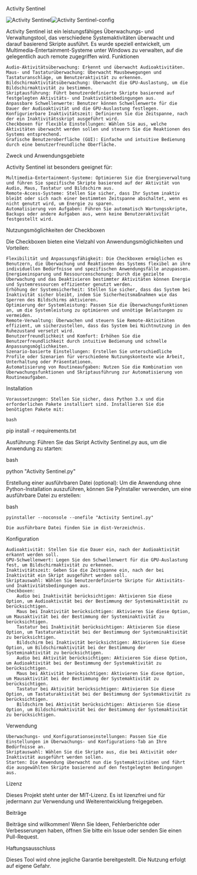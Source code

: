 Activity Sentinel

![Activity Sentinel](https://github.com/user-attachments/assets/564472d3-c441-4945-968e-2ae85c5fff50)![Activity Sentinel-config](https://github.com/user-attachments/assets/667ac42b-c59e-4ed4-8d94-dc6aa740aed6)

Activity Sentinel ist ein leistungsfähiges Überwachungs- und Verwaltungstool, das verschiedene Systemaktivitäten überwacht und darauf basierend Skripte ausführt. Es wurde speziell entwickelt, um Multimedia-Entertainment-Systeme unter Windows zu verwalten, auf die gelegentlich auch remote zugegriffen wird.
Funktionen

    Audio-Aktivitätsüberwachung: Erkennt und überwacht Audioaktivitäten.
    Maus- und Tastaturüberwachung: Überwacht Mausbewegungen und Tastaturanschläge, um Benutzeraktivität zu erkennen.
    Bildschirmaktivitätsüberwachung: Überwacht die GPU-Auslastung, um die Bildschirmaktivität zu bestimmen.
    Skriptausführung: Führt benutzerdefinierte Skripte basierend auf festgelegten Aktivitäts- und Inaktivitätsbedingungen aus.
    Anpassbare Schwellenwerte: Benutzer können Schwellenwerte für die Dauer der Audioaktivität und die GPU-Auslastung festlegen.
    Konfigurierbare Inaktivitätszeit: Definieren Sie die Zeitspanne, nach der ein Inaktivitätsskript ausgeführt wird.
    Checkboxen für flexible Einstellungen: Wählen Sie aus, welche Aktivitäten überwacht werden sollen und steuern Sie die Reaktionen des Systems entsprechend.
    Grafische Benutzeroberfläche (GUI): Einfache und intuitive Bedienung durch eine benutzerfreundliche Oberfläche.

Zweck und Anwendungsgebiete

Activity Sentinel ist besonders geeignet für:

    Multimedia-Entertainment-Systeme: Optimieren Sie die Energieverwaltung und führen Sie spezifische Skripte basierend auf der Aktivität von Audio, Maus, Tastatur und Bildschirm aus.
    Remote-Access-Systeme: Stellen Sie sicher, dass Ihr System inaktiv bleibt oder sich nach einer bestimmten Zeitspanne abschaltet, wenn es nicht genutzt wird, um Energie zu sparen.
    Automatisierung von Aufgaben: Führen Sie automatisch Wartungsskripte, Backups oder andere Aufgaben aus, wenn keine Benutzeraktivität festgestellt wird.

Nutzungsmöglichkeiten der Checkboxen

Die Checkboxen bieten eine Vielzahl von Anwendungsmöglichkeiten und Vorteilen:

    Flexibilität und Anpassungsfähigkeit: Die Checkboxen ermöglichen es Benutzern, die Überwachung und Reaktionen des Systems flexibel an ihre individuellen Bedürfnisse und spezifischen Anwendungsfälle anzupassen.
    Energieeinsparung und Ressourcenschonung: Durch die gezielte Überwachung und das Deaktivieren bestimmter Aktivitäten können Energie und Systemressourcen effizienter genutzt werden.
    Erhöhung der Systemsicherheit: Stellen Sie sicher, dass das System bei Inaktivität sicher bleibt, indem Sie Sicherheitsmaßnahmen wie das Sperren des Bildschirms aktivieren.
    Optimierung der Systemleistung: Passen Sie die Überwachungsfunktionen an, um die Systemleistung zu optimieren und unnötige Belastungen zu vermeiden.
    Remote-Verwaltung: Überwachen und steuern Sie Remote-Aktivitäten effizient, um sicherzustellen, dass das System bei Nichtnutzung in den Ruhezustand versetzt wird.
    Benutzerfreundlichkeit und Komfort: Erhöhen Sie die Benutzerfreundlichkeit durch intuitive Bedienung und schnelle Anpassungsmöglichkeiten.
    Szenario-basierte Einstellungen: Erstellen Sie unterschiedliche Profile oder Szenarien für verschiedene Nutzungskontexte wie Arbeit, Unterhaltung oder Präsentationen.
    Automatisierung von Routineaufgaben: Nutzen Sie die Kombination von Überwachungsfunktionen und Skriptausführung zur Automatisierung von Routineaufgaben.

Installation

    Voraussetzungen: Stellen Sie sicher, dass Python 3.x und die erforderlichen Pakete installiert sind. Installieren Sie die benötigten Pakete mit:

    bash

pip install -r requirements.txt

Ausführung: Führen Sie das Skript Activity Sentinel.py aus, um die Anwendung zu starten:

bash

python "Activity Sentinel.py"

Erstellung einer ausführbaren Datei (optional): Um die Anwendung ohne Python-Installation auszuführen, können Sie PyInstaller verwenden, um eine ausführbare Datei zu erstellen:

bash

    pyinstaller --noconsole --onefile "Activity Sentinel.py"

    Die ausführbare Datei finden Sie im dist-Verzeichnis.

Konfiguration

    Audioaktivität: Stellen Sie die Dauer ein, nach der Audioaktivität erkannt werden soll.
    GPU-Schwellenwert: Legen Sie den Schwellenwert für die GPU-Auslastung fest, um Bildschirmaktivität zu erkennen.
    Inaktivitätszeit: Geben Sie die Zeitspanne ein, nach der bei Inaktivität ein Skript ausgeführt werden soll.
    Skriptauswahl: Wählen Sie benutzerdefinierte Skripte für Aktivitäts- und Inaktivitätsbedingungen aus.
    Checkboxen:
        Audio bei Inaktivität berücksichtigen: Aktivieren Sie diese Option, um Audioaktivität bei der Bestimmung der Systeminaktivität zu berücksichtigen.
        Maus bei Inaktivität berücksichtigen: Aktivieren Sie diese Option, um Mausaktivität bei der Bestimmung der Systeminaktivität zu berücksichtigen.
        Tastatur bei Inaktivität berücksichtigen: Aktivieren Sie diese Option, um Tastaturaktivität bei der Bestimmung der Systeminaktivität zu berücksichtigen.
        Bildschirm bei Inaktivität berücksichtigen: Aktivieren Sie diese Option, um Bildschirmaktivität bei der Bestimmung der Systeminaktivität zu berücksichtigen.
        Audio bei Aktivität berücksichtigen: Aktivieren Sie diese Option, um Audioaktivität bei der Bestimmung der Systemaktivität zu berücksichtigen.
        Maus bei Aktivität berücksichtigen: Aktivieren Sie diese Option, um Mausaktivität bei der Bestimmung der Systemaktivität zu berücksichtigen.
        Tastatur bei Aktivität berücksichtigen: Aktivieren Sie diese Option, um Tastaturaktivität bei der Bestimmung der Systemaktivität zu berücksichtigen.
        Bildschirm bei Aktivität berücksichtigen: Aktivieren Sie diese Option, um Bildschirmaktivität bei der Bestimmung der Systemaktivität zu berücksichtigen.

Verwendung

    Überwachungs- und Konfigurationseinstellungen: Passen Sie die Einstellungen im Überwachungs- und Konfigurations-Tab an Ihre Bedürfnisse an.
    Skriptauswahl: Wählen Sie die Skripte aus, die bei Aktivität oder Inaktivität ausgeführt werden sollen.
    Starten: Die Anwendung überwacht nun die Systemaktivitäten und führt die ausgewählten Skripte basierend auf den festgelegten Bedingungen aus.

Lizenz

Dieses Projekt steht unter der MIT-Lizenz. Es ist lizenzfrei und für jedermann zur Verwendung und Weiterentwicklung freigegeben.

Beiträge

Beiträge sind willkommen! Wenn Sie Ideen, Fehlerberichte oder Verbesserungen haben, öffnen Sie bitte ein Issue oder senden Sie einen Pull-Request.

Haftungsausschluss

Dieses Tool wird ohne jegliche Garantie bereitgestellt. Die Nutzung erfolgt auf eigene Gefahr.